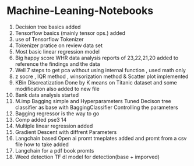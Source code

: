 # Machine-Leaning-Notebooks

1. Decision tree basics added
2. Tensorflow basics (mainly tensor ops.) added
3. use of Tensorflow Tokenizer 
4. Tokenizer pratice on review data set
5. Most basic linear regression model
6. Big happy score WHR data analysis
reports of 23,22,21,20 added to reference the findings and the data 
7. Well 7 steps to get pca without using internal function , used math only
8. z socre , IQR method , winsorization method & Scatter plot implemented
9. KBin Discreatization Done by K means on Titanic dataset and some modification also added to new file
10. Bank data analysis started 
11. M.imp Bagging simple and Hyperparameters Tuned Decison tree classifier as base with BaggingClassifier Controlling the parameters
12. Bagging regressor is the way to go
13. Comp added pse3 14
14. Multiple linear regression added
15. Gradient Descent with diffrent Parameters
16. Langchain based Open ai promt tmeplates added and promt from a csv file how to take added
17. Langchain for a pdf book promts
18. Weed detection TF dl model for detection(base + imporved)


